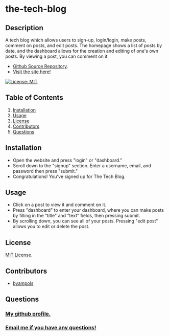 # the-tech-blog

## Description
A tech blog which allows users to sign-up, login/login, make posts, comment on posts, and edit posts. The homepage shows a list of posts by date, and the dashboard allows for the creation and editing of one's own posts. By viewing a post, you can comment on it.

* [Github Source Repository](https://github.com/byampols/the-tech-blog).
* [Visit the site here!](https://serene-wildwood-51195.herokuapp.com/)

[![License: MIT](https://img.shields.io/badge/License-MIT-yellow.svg)](https://opensource.org/licenses/MIT)

## Table of Contents
1. [Installation](#installation)
2. [Usage](#usage)
3. [License](#license)
4. [Contributors](#contributors)
5. [Questions](#questions)

## Installation
* Open the website and press "login" or "dashboard."
* Scroll down to the "signup" section. Enter a username, email, and password then press "submit."
* Congratulations! You've signed up for The Tech Blog.

## Usage
* Click on a post to view it and comment on it.
* Press "dashboard" to enter your dashboard, where you can make posts by filling in the "title" and "text" fields, then pressing submit.
* By scrolling down, you can see all of your posts. Pressing "edit post" allows you to edit or delete the post.

## License
[MIT License](https://opensource.org/licenses/MIT).

## Contributors
* [byampols](https://github.com/byampols)

## Questions
### [My github profile.](https://github.com/byampols)
### [Email me if you have any questions!](byampols@alumni.cmu.edu)
